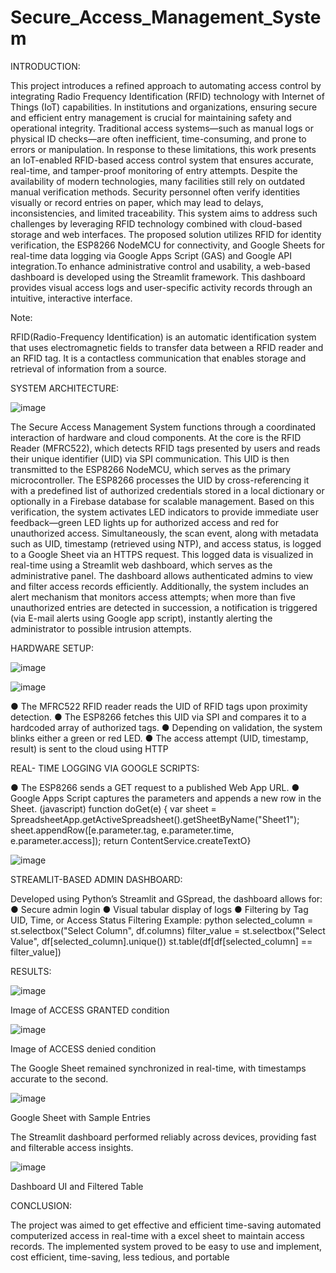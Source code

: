 # Secure_Access_Management_System

INTRODUCTION:

This project introduces a refined approach to automating access control by integrating Radio Frequency Identification (RFID) technology with Internet of Things (IoT) capabilities. In institutions and organizations, ensuring secure and efficient entry management is crucial for maintaining safety and operational integrity. Traditional access systems—such as manual logs or physical ID checks—are often inefficient, time-consuming, and prone to errors or manipulation. In response to these limitations, this work presents an IoT-enabled RFID-based access control system that ensures accurate, real-time, and tamper-proof monitoring of entry attempts. Despite the availability of modern technologies, many facilities still rely on outdated manual verification methods. Security personnel often verify identities visually or record entries on paper, which may lead to delays, inconsistencies, and limited traceability. This system aims to address such challenges by leveraging RFID technology combined with cloud-based storage and web interfaces. The proposed solution utilizes RFID for identity verification, the ESP8266 NodeMCU for connectivity, and Google Sheets for real-time data logging via Google Apps Script (GAS) and Google API integration.To enhance administrative control and usability, a web-based dashboard is developed using the Streamlit framework. This dashboard provides visual access logs and user-specific activity records through an intuitive, interactive interface.

Note:

RFID(Radio-Frequency Identification) is an automatic identification system that uses electromagnetic fields to transfer data between a RFID reader and an RFID tag. It is a contactless communication that enables storage and retrieval of information from a source.


SYSTEM ARCHITECTURE:

![image](https://github.com/user-attachments/assets/3af1689e-6d41-42f3-a16b-5bc3fb111957)

The Secure Access Management System functions through a coordinated interaction of hardware and cloud components. At the core is the RFID Reader (MFRC522), which detects RFID tags presented by users and reads their unique identifier (UID) via SPI communication. This UID is then transmitted to the ESP8266 NodeMCU, which serves as the primary microcontroller. The ESP8266 processes the UID by cross-referencing it with a predefined list of authorized credentials stored in a local dictionary or optionally in a Firebase database for scalable management. Based on this verification, the system activates LED indicators to provide immediate user feedback—green LED lights up for authorized access and red for unauthorized access. Simultaneously, the scan event, along with metadata such as UID, timestamp (retrieved using NTP), and access status, is logged to a Google Sheet via an HTTPS request. This logged data is visualized in real-time using a Streamlit web dashboard, which serves as the administrative panel. The dashboard allows authenticated admins to view and filter access records efficiently. Additionally, the system includes an alert mechanism that monitors access attempts; when more than five unauthorized entries are detected in succession, a notification is triggered (via E-mail alerts using Google app script), instantly alerting the administrator to possible intrusion attempts.


HARDWARE SETUP:

![image](https://github.com/user-attachments/assets/f62cd21e-cfc8-4f18-bec0-92661df596a3)

![image](https://github.com/user-attachments/assets/f47ab677-5d96-4367-9f1d-6a2d995948a2)

● The MFRC522 RFID reader reads the UID of RFID tags upon proximity detection.
● The ESP8266 fetches this UID via SPI and compares it to a hardcoded array of authorized tags.
● Depending on validation, the system blinks either a green or red LED.
● The access attempt (UID, timestamp, result) is sent to the cloud using HTTP

REAL- TIME LOGGING VIA GOOGLE SCRIPTS:

● The ESP8266 sends a GET request to a published Web App URL.
● Google Apps Script captures the parameters and appends a new row in the Sheet. (javascript)
function doGet(e) {
 var sheet = SpreadsheetApp.getActiveSpreadsheet().getSheetByName("Sheet1");
 sheet.appendRow([e.parameter.tag, e.parameter.time, e.parameter.access]);
 return ContentService.createTextO}

 ![image](https://github.com/user-attachments/assets/2567f8b0-2abe-4d74-9bfc-9ca720b4de80)

 STREAMLIT-BASED ADMIN DASHBOARD:
 
Developed using Python’s Streamlit and GSpread, the dashboard allows for:
● Secure admin login
● Visual tabular display of logs
● Filtering by Tag UID, Time, or Access Status
Filtering Example:
python
selected_column = st.selectbox("Select Column", df.columns)
filter_value = st.selectbox("Select Value", df[selected_column].unique())
st.table(df[df[selected_column] == filter_value])

RESULTS:

![image](https://github.com/user-attachments/assets/a2abf155-ef3e-4d75-903a-f0563c21a400)

 Image of ACCESS GRANTED condition

![image](https://github.com/user-attachments/assets/aefea983-6610-4278-af8c-3cb4346964b0)

 Image of ACCESS denied condition

 The Google Sheet remained synchronized in real-time, with timestamps accurate to the
second.

![image](https://github.com/user-attachments/assets/79d6be10-e9e2-40a4-b67f-13ae25f2189c)

Google Sheet with Sample Entries

The Streamlit dashboard performed reliably across devices, providing fast and
filterable access insights.

![image](https://github.com/user-attachments/assets/7b0551a5-aec7-4a83-bd4a-ef0241adde8b)

 Dashboard UI and Filtered Table

 CONCLUSION:
 
The project was aimed to get effective and efficient time-saving automated computerized access in real-time with a excel sheet to maintain access records. The implemented system proved to be easy to use and implement, cost efficient, time-saving, less tedious, and portable










